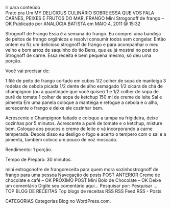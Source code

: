 Ir para conteúdo	
Prato pra Um
MY DELICIOUS CULINÁRIO SOBRE ESSA QUE VOS FALA
CARNES, PEIXES E FRUTOS DO MAR, FRANGO
Mini Strogonoff de frango – OK
Publicado por ANALÚCIA BATISTA em MAIO 4, 2011 @ 15:32

Strognoff de Frango
Essa é a semana do frango. Eu comprei uma bandeja de peitos de frango orgânicos e resolvi consumir todos sem congelar. Então ontem eu fiz um delicioso strognoff de frango e para acompanhar o meu velho e bom arroz de saquinho do tio Bens, que eu já mostrei no post do Strognoff de carne. Essa receita é bem pequena mesmo, só deu uma porção.

Você vai precisar de:

1 filé de peito de frango cortado em cubos
1/2 colher de sopa de manteiga
3 rodelas de cebola picada
1/2 dente de alho esmagado
1/2 xícara de chá de champignon (ou a quantidade que você quiser)
1 e 1/2 colher de sopa de purê de tomate
1 colher de sopa de ketchup
150 ml de creme de leite
Sal e pimenta
Em uma panela coloque a manteiga e refogue a cebola e o alho, acrescente o frango e deixe ele cozinhar bem.

Acrescente o Champignon fatiado e coloque a tampa na frigideira, deixe cozinhas por 5 minutos. Acrescente a purê de tomate e o ketchup, misture bem. Coloque aos poucos o creme de leite e vá incorporando a carne temperada. Depois disso eu desligo o fogo e acerto o tempero com o sal e a pimenta, também coloco um pouco de noz moscada.

Rendimento: 1 porção.

Tempo de Preparo: 30 minutos.



mini estrogonofre de frangoreceita para quem mora sozinhostrognoff de frango para uma pessoa
Navegação de posts
POST ANTERIOR
Creme de chocolate e café – OK
PRÓXIMO POST
Mini Bolo de Chocolate – OK
Deixe um comentário
Digite seu comentário aqui...
Pesquisar por:
Pesquisar …
TOP BLOG DE RECEITAS
Top blogs de receitas
RSS
RSS Feed RSS - Posts

CATEGORIAS
Categorias
Blog no WordPress.com.
